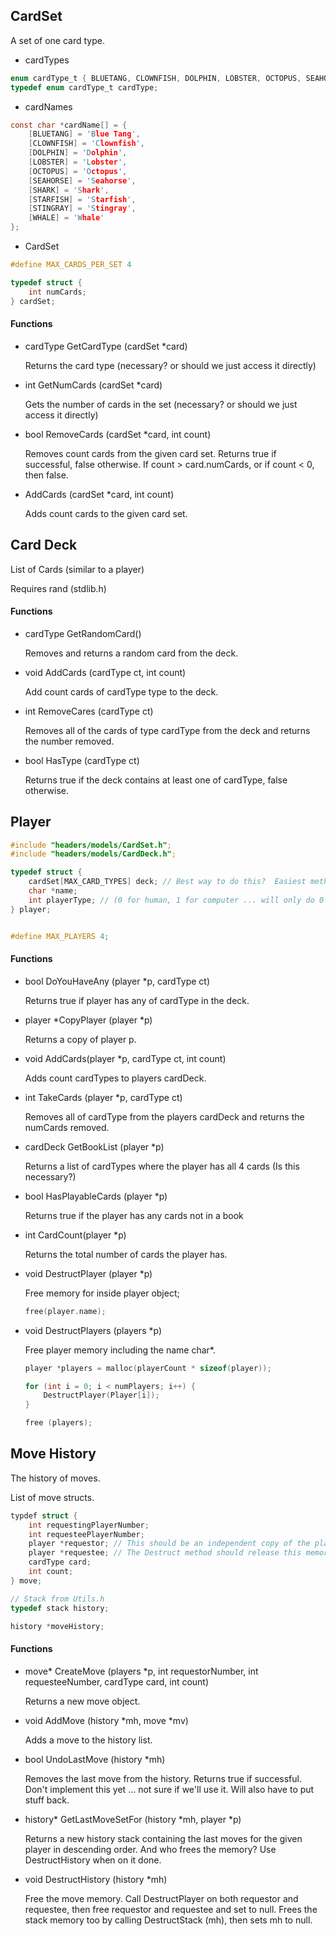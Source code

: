 ## CardSet

A set of one card type.

* cardTypes

````c
enum cardType_t { BLUETANG, CLOWNFISH, DOLPHIN, LOBSTER, OCTOPUS, SEAHORSE, SHARK, STARFISH, STINGRAY, WHALE, MAX_CARD_TYPES }
typedef enum cardType_t cardType;
````

* cardNames

````c
const char *cardName[] = {
	[BLUETANG] = 'Blue Tang',
	[CLOWNFISH] = 'Clownfish',
	[DOLPHIN] = 'Dolphin',
	[LOBSTER] = 'Lobster',
	[OCTOPUS] = 'Octopus',
	[SEAHORSE] = 'Seahorse',
	[SHARK] = 'Shark',
	[STARFISH] = 'Starfish',
	[STINGRAY] = 'Stingray',
	[WHALE] = 'Whale'
};
````

* CardSet

````c
#define MAX_CARDS_PER_SET 4

typedef struct {
	int numCards;
} cardSet;
````

#### Functions

* cardType GetCardType (cardSet *card)

	Returns the card type (necessary? or should we just access it directly)

* int GetNumCards (cardSet *card)

	Gets the number of cards in the set (necessary? or should we just access it directly)

* bool RemoveCards (cardSet *card, int count)

	Removes count cards from the given card set.  Returns true if successful, false otherwise.
	If count > card.numCards, or if count < 0, then false.

* AddCards (cardSet *card, int count)

	Adds count cards to the given card set.

## Card Deck

List of Cards (similar to a player)

Requires rand (stdlib.h)

#### Functions

* cardType GetRandomCard()

	Removes and returns a random card from the deck.

* void AddCards (cardType ct, int count)

	Add count cards of cardType type to the deck.

* int RemoveCares (cardType ct)

	Removes all of the cards of type cardType from the deck and
	returns the number removed.

* bool HasType (cardType ct)

	Returns true if the deck contains at least one of cardType, false otherwise.

## Player

````c
#include "headers/models/CardSet.h";
#include "headers/models/CardDeck.h";

typedef struct {
	cardSet[MAX_CARD_TYPES] deck; // Best way to do this?  Easiest method: cardSet[MAX_CARD_TYPES] deck;
	char *name;
	int playerType; // (0 for human, 1 for computer ... will only do 0's for now)	
} player;


#define MAX_PLAYERS 4;

````

#### Functions

* bool DoYouHaveAny (player *p, cardType ct)

	Returns true if player has any of cardType in the deck.

* player *CopyPlayer (player *p)

	Returns a copy of player p.

* void AddCards(player *p, cardType ct, int count)

	Adds count cardTypes to players cardDeck.

* int TakeCards (player *p, cardType ct)

	Removes all of cardType from the players cardDeck and returns the numCards removed.

* cardDeck GetBookList (player *p)

	Returns a list of cardTypes where the player has all 4 cards  (Is this necessary?)

* bool HasPlayableCards (player *p)

	Returns true if the player has any cards not in a book

* int CardCount(player *p)

	Returns the total number of cards the player has.

* void DestructPlayer (player *p)

	Free memory for inside player object;

	````c
	free(player.name);
	````

* void DestructPlayers (players *p)
	
	Free player memory including the name char*.
	
	````c
	player *players = malloc(playerCount * sizeof(player));

	for (int i = 0; i < numPlayers; i++) {
		DestructPlayer(Player[i]);
	}

	free (players);
	````

## Move History

The history of moves.

List of move structs.

````c
typdef struct {
	int requestingPlayerNumber;
	int requesteePlayerNumber;
	player *requestor; // This should be an independent copy of the player as it existed just after the move was executed.
	player *requestee; // The Destruct method should release this memory.
	cardType card;
	int count;
} move;

// Stack from Utils.h
typedef stack history;

history *moveHistory;
````

#### Functions

* move* CreateMove (players *p, int requestorNumber, int requesteeNumber, cardType card, int count)

	Returns a new move object.

* void AddMove (history *mh, move *mv)

	Adds a move to the history list.

* bool UndoLastMove (history *mh)

	Removes the last move from the history.
	Returns true if successful.
	Don't implement this yet ... not sure if we'll use it.
	Will also have to put stuff back.

* history* GetLastMoveSetFor (history *mh, player *p)

	Returns a new history stack containing the last moves for the given player in descending order.
	And who frees the memory?  Use DestructHistory when on it done.

* void DestructHistory (history *mh)

	Free the move memory.
	Call DestructPlayer on both requestor and requestee, then free requestor and requestee and set to null.
	Frees the stack memory too by calling DestructStack (mh), then sets mh to null.







